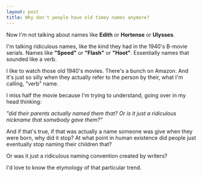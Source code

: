 ```yaml
---
layout: post
title: Why don't people have old timey names anymore?
---
```

Now I'm not talking about names like **Edith** or **Hortense** or **Ulysses**.

I'm talking ridiculous names, like the kind they had in the 1940's B-movie serials. Names like **"Speed"** or **"Flash"** or **"Hoot"**. Essentially names that sounded like a verb.

I like to watch those old 1940's movies. There's a bunch on Amazon. And it's just so silly when they actually refer to the person by their, what I'm calling, "verb" name.

I miss half the movie because I'm trying to understand, going over in my head thinking:

_"did their parents actually named them that? Or is it just a ridiculous nickname that somebody gave them?"_

And if that's true, if that was actually a name someone was give when they were born, why did it stop? At what point in human existence did people just eventually stop naming their children that?

Or was it just a ridiculous naming convention created by writers?

I'd love to know the etymology of that particular trend.